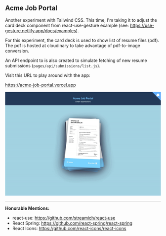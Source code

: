 ## Acme Job Portal

Another experiment with Tailwind CSS. This time, I'm taking it to adjust the card deck component from react-use-gesture example (see: https://use-gesture.netlify.app/docs/examples).

For this experiment, the card deck is used to show list of resume files (pdf). The pdf is hosted at cloudinary to take advantage of pdf-to-image conversion.

An API endpoint to is also created to simulate fetching of new resume submissions (`pages/api/submissions/list.js`).

Visit this URL to play around with the app:

https://acme-job-portal.vercel.app

![demo.gif](demo.gif)

---

**Honorable Mentions:**

- react-use: https://github.com/streamich/react-use
- React Spring: https://github.com/react-spring/react-spring
- React Icons: https://github.com/react-icons/react-icons
